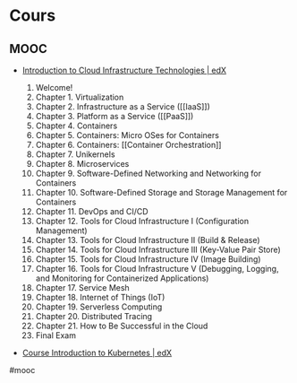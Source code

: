 # Cours

## MOOC
- [Introduction to Cloud Infrastructure Technologies | edX](https://www.edx.org/course/introduction-to-cloud-infrastructure-technologies)
	1.  Welcome!
	2.  Chapter 1. Virtualization
	3.  Chapter 2. Infrastructure as a Service ([[IaaS]])
	4.  Chapter 3. Platform as a Service ([[PaaS]])
	5.  Chapter 4. Containers
	6.  Chapter 5. Containers: Micro OSes for Containers
	7.  Chapter 6. Containers: [[Container Orchestration]]
	8.  Chapter 7. Unikernels
	9.  Chapter 8. Microservices
	10.  Chapter 9. Software-Defined Networking and Networking for Containers
	11.  Chapter 10. Software-Defined Storage and Storage Management for Containers
	12.  Chapter 11. DevOps and CI/CD
	13.  Chapter 12. Tools for Cloud Infrastructure I (Configuration Management)
	14.  Chapter 13. Tools for Cloud Infrastructure II (Build & Release)
	15.  Chapter 14. Tools for Cloud Infrastructure III (Key-Value Pair Store)
	16.  Chapter 15. Tools for Cloud Infrastructure IV (Image Building)
	17.  Chapter 16. Tools for Cloud Infrastructure V (Debugging, Logging, and Monitoring for Containerized Applications)
	18.  Chapter 17. Service Mesh
	19.  Chapter 18. Internet of Things (IoT)
	20.  Chapter 19. Serverless Computing
	21.  Chapter 20. Distributed Tracing
	22.  Chapter 21. How to Be Successful in the Cloud
	23.  Final Exam
	
- [Course Introduction to Kubernetes | edX](https://learning.edx.org/course/course-v1:LinuxFoundationX+LFS158x+3T2020/home)

#mooc
